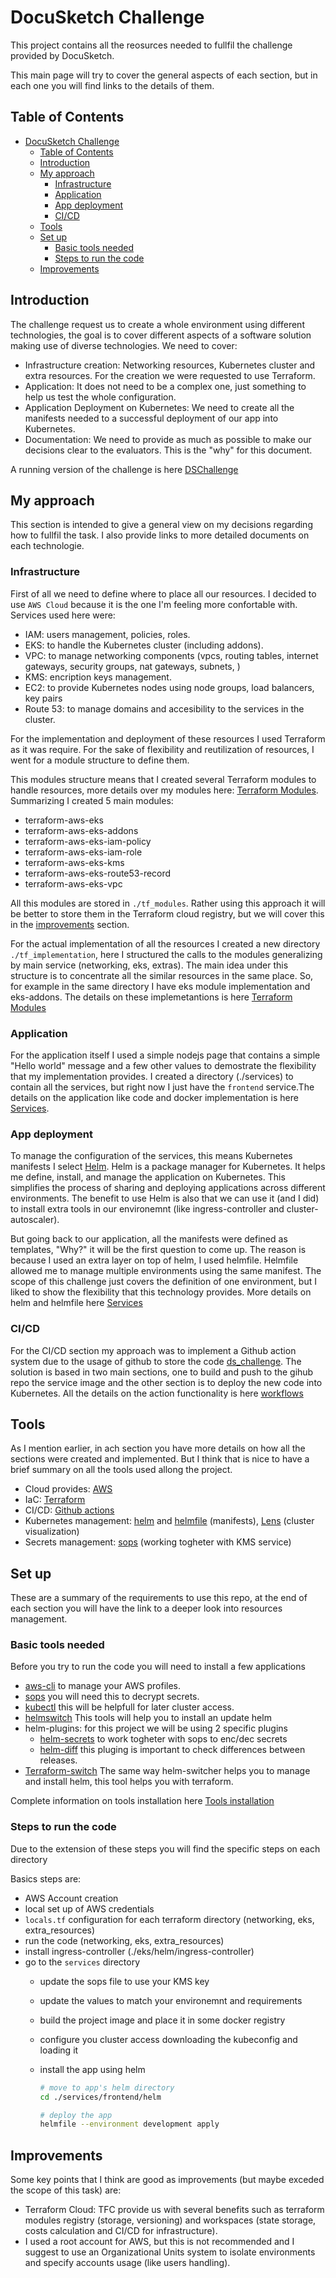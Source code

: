 # DocuSketch Challenge

This project contains all the reosurces needed to fullfil the challenge provided by DocuSketch.

This main page will try to cover the general aspects of each section, but in each one you will find links to the details of them.

## Table of Contents

- [DocuSketch Challenge](#docusketch-challenge)
  - [Table of Contents](#table-of-contents)
  - [Introduction](#introduction)
  - [My approach](#my-approach)
    - [Infrastructure](#infrastructure)
    - [Application](#application)
    - [App deployment](#app-deployment)
    - [CI/CD](#cicd)
  - [Tools](#tools)
  - [Set up](#set-up)
    - [Basic tools needed](#basic-tools-needed)
    - [Steps to run the code](#steps-to-run-the-code)
  - [Improvements](#improvements)

## Introduction

The challenge request us to create a whole environment using different technologies, the goal is to cover different aspects of a software solution making use of diverse technologies. We need to cover:

- Infrastructure creation: Networking resources, Kubernetes cluster and extra resources. For the creation we were requested to use Terraform.
- Application: It does not need to be a complex one, just something to help us test the whole configuration.
- Application Deployment on Kubernetes: We need to create all the manifests needed to a successful deployment of our app into Kubernetes.
- Documentation: We need to provide as much as possible to make our decisions clear to the evaluators. This is the "why" for this document.

A running version of the challenge is here [DSChallenge](https://hello.dschallenge.de/)

## My approach

This section is intended to give a general view on my decisions regarding how to fullfil the task. I also provide links to more detailed documents on each technologie.

### Infrastructure

First of all we need to define where to place all our resources. I decided to use `AWS Cloud` because it is the one I'm feeling more confortable with. Services used here were:
  
- IAM: users management, policies, roles.
- EKS: to handle the Kubernetes cluster (including addons).
- VPC: to manage networking components (vpcs, routing tables, internet gateways, security groups, nat gateways, subnets, )
- KMS: encription keys management.
- EC2: to provide Kubernetes nodes using node groups, load balancers, key pairs
- Route 53: to manage domains and accesibility to the services in the cluster.

For the implementation and deployment of these resources I used Terraform as it was require. For the sake of flexibility and reutilization of resources, I went for a module structure to define them.

This modules structure means that I created several Terraform modules to handle resources, more details over my modules here: [Terraform Modules](./tf_modules/README.md). Summarizing I created 5 main modules:

- terraform-aws-eks
- terraform-aws-eks-addons
- terraform-aws-eks-iam-policy
- terraform-aws-eks-iam-role
- terraform-aws-eks-kms
- terraform-aws-eks-route53-record
- terraform-aws-eks-vpc

All this modules are stored in `./tf_modules`. Rather using this approach it will be better to store them in the Terraform cloud registry, but we will cover this in the [improvements](#improvements) section.

For the actual implementation of all the resources I created a new directory `./tf_implementation`, here I structured the calls to the modules generalizing by main service (networking, eks, extras). The main idea under this structure is to concentrate all the similar resources in the same place. So, for example in the same directory I have eks module implementation and eks-addons. The details on these implemetantions is here [Terraform Modules](./tf_modules/README.md)

### Application

For the application itself I used a simple nodejs page that contains a simple "Hello world" message and a few other values to demostrate the flexibility that my implementation provides. I created a directory (./services) to contain all the services, but right now I just have the `frontend` service.The details on the application like code and docker implementation is here [Services](./services/README.md).

### App deployment

To manage the configuration of the services, this means Kubernetes manifests I select [Helm](https://helm.sh/). Helm is a package manager for Kubernetes. It helps me define, install, and manage the application on Kubernetes. This simplifies the process of sharing and deploying applications across different environments.
The benefit to use Helm is also that we can use it (and I did) to install extra tools in our environemnt (like ingress-controller and cluster-autoscaler).

But going back to our application, all the manifests were defined as templates, "Why?" it will be the first question to come up. The reason is because I used an extra layer on top of helm, I used helmfile. Helmfile allowed me to manage multiple environments using the same manifest. The scope of this challenge just covers the definition of one environment, but I liked to show the flexibility that this technology provides. More details on helm and helmfile here [Services](./services/README.md)

### CI/CD

For the CI/CD section my approach was to implement a Github action system due to the usage of github to store the code [ds_challenge](https://github.com/DdeDamian/ds_challenge). The solution is based in two main sections, one to build and push to the gihub repo the service image and the other section is to deploy the new code into Kubernetes. All the details on the action functionality is here [workflows](./.github/workflows/README.md)

## Tools

As I mention earlier, in ach section you have more details on how all the sections were created and implemented. But I think that is nice to have a brief summary on all the tools used allong the project.

- Cloud provides: [AWS](https://aws.amazon.com/)
- IaC: [Terraform](https://www.terraform.io/)
- CI/CD: [Github actions](https://github.com/features/actions)
- Kubernetes management: [helm](https://helm.sh/) and [helmfile](https://github.com/helmfile/helmfile) (manifests), [Lens](https://k8slens.dev/) (cluster visualization)
- Secrets management: [sops](https://github.com/getsops/sops) (working togheter with KMS service)  

## Set up

These are a summary of the requirements to use this repo, at the end of each section you will have the link to a deeper look into resources management.

### Basic tools needed

Before you try to run the code you will need to install a few applications

- [aws-cli](https://docs.aws.amazon.com/cli/latest/userguide/getting-started-install.html) to manage your AWS profiles.
- [sops](https://github.com/getsops/sops) you will need this to decrypt secrets.
- [kubectl](https://kubernetes.io/docs/tasks/tools/install-kubectl-linux/) this will be helpfull for later cluster access.
- [helmswitch](https://github.com/tokiwong/helm-switcher) This tools will help you to install an update helm
- helm-plugins: for this project we will be using 2 specific plugins
  - [helm-secrets](https://github.com/jkroepke/helm-secrets) to work togheter with sops to enc/dec secrets
  - [helm-diff](https://github.com/databus23/helm-diff) this pluging is important to check differences between releases.
- [Terraform-switch](https://tfswitch.warrensbox.com/Installation/) The same way helm-switcher helps you to manage and install helm, this tool helps you with terraform.

Complete information on tools installation here [Tools installation](./tools_instalation.md)

### Steps to run the code

Due to the extension of these steps you will find the specific steps on each directory

Basics steps are:

- AWS Account creation
- local set up of AWS credentials
- `locals.tf` configuration for each terraform directory (networking, eks, extra_resources)
- run the code (networking, eks, extra_resources)
- install ingress-controller (./eks/helm/ingress-controller)
- go to the `services` directory
  - update the sops file to use your KMS key
  - update the values to match your environemnt and requirements
  - build the project image and place it in some docker registry
  - configure you cluster access downloading the kubeconfig and loading it
  - install the app using helm

    ```bash
    # move to app's helm directory
    cd ./services/frontend/helm

    # deploy the app
    helmfile --environment development apply
    ```

## Improvements

Some key points that I think are good as improvements (but maybe exceded the scope of this task) are:

  - Terraform Cloud: TFC provide us with several benefits such as terraform modules registry (storage, versioning) and workspaces (state storage, costs calculation and CI/CD for infrastructure).
  - I used a root account for AWS, but this is not recommended and I suggest to use an Organizational Units system to isolate environments and specify accounts usage (like users handling).
